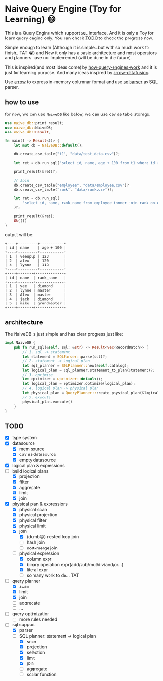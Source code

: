 # Naive Query Engine (Toy for Learning) 😄

This is a Query Engine which support `SQL` interface. And it is only a Toy for learn query engine only. You can check [TODO](https://github.com/Veeupup/naive-query-engine#todo) to check the progress now.

Simple enough to learn (Although it is simple...but with so much work to finish.. TAT 😭) and Now it only has a basic architecture and most operators and planners have not implemented (will be done in the future).

This is inspired(and most ideas come) by [how-query-engines-work](https://github.com/andygrove/how-query-engines-work) and it is just for learning purpose. And many ideas inspired by [arrow-datafusion](https://github.com/apache/arrow-datafusion).

Use [arrow](https://github.com/apache/arrow-rs) to express in-memory columnar format and use [sqlparser](https://github.com/sqlparser-rs/sqlparser-rs) as SQL parser.

## how to use

for now, we can use `NaiveDB` like below, we can use csv as table storage.

```rust
use naive_db::print_result;
use naive_db::NaiveDB;
use naive_db::Result;

fn main() -> Result<()> {
    let mut db = NaiveDB::default();

    db.create_csv_table("t1", "data/test_data.csv")?;

    let ret = db.run_sql("select id, name, age + 100 from t1 where id < 6 limit 3")?;

    print_result(&ret)?;

    // Join 
    db.create_csv_table("employee", "data/employee.csv")?;
    db.create_csv_table("rank", "data/rank.csv")?;

    let ret = db.run_sql(
        "select id, name, rank_name from employee innner join rank on employee.rank = rank.id",
    )?;

    print_result(&ret);
    Ok(())
}

```

output will be:

```
+----+---------+-----------+
| id | name    | age + 100 |
+----+---------+-----------+
| 1  | veeupup | 123       |
| 2  | alex    | 120       |
| 4  | lynne   | 118       |
+----+---------+-----------+
+----+-------+-------------+
| id | name  | rank_name   |
+----+-------+-------------+
| 1  | vee   | diamond     |
| 2  | lynne | master      |
| 3  | Alex  | master      |
| 4  | jack  | diamond     |
| 5  | mike  | grandmaster |
+----+-------+-------------+
```

## architecture

The NaiveDB is just simple and has clear progress just like:

```rust
impl NaiveDB {
    pub fn run_sql(&self, sql: &str) -> Result<Vec<RecordBatch>> {
        // 1. sql -> statement
        let statement = SQLParser::parse(sql)?;
        // 2. statement -> logical plan
        let sql_planner = SQLPlanner::new(&self.catalog);
        let logical_plan = sql_planner.statement_to_plan(statement)?;
        // 3. optimize
        let optimizer = Optimizer::default();
        let logical_plan = optimizer.optimize(logical_plan);
        // 4. logical plan -> physical plan
        let physical_plan = QueryPlanner::create_physical_plan(&logical_plan)?;
        // 5. execute
        physical_plan.execute()
    }
}
```


## TODO

- [x] type system
- [x] datasource
    - [x] mem source
    - [x] csv as datasource
    - [x] empty datasource
- [x] logical plan & expressions
- [ ] build logical plans
    - [x] projection
    - [x] filter
    - [x] aggregate
    - [x] limit
    - [x] join
- [x] physical plan & expressions
    - [x] physical scan
    - [x] physical projection
    - [x] physical filter
    - [x] physical limit
    - [x] join
        - [x] (dumb😊) nested loop join
        - [ ] hash join
        - [ ] sort-merge join
    - [ ] physical expression
        - [x] column expr
        - [x] binary operation expr(add/sub/mul/div/and/or...)
        - [x] literal expr
        - [ ] so many work to do... TAT
- [ ] query planner
    - [x] scan
    - [x] limit
    - [x] join
    - [ ] aggregate
    - [ ] ...
- [ ] query optimization
    - [ ] more rules needed
- [ ] sql support
    - [x] parser
    - [ ] SQL planner: statement -> logical plan
        - [x] scan
        - [x] projection
        - [x] selection
        - [x] limit
        - [x] join
        - [ ] aggregate
        - [ ] scalar function
